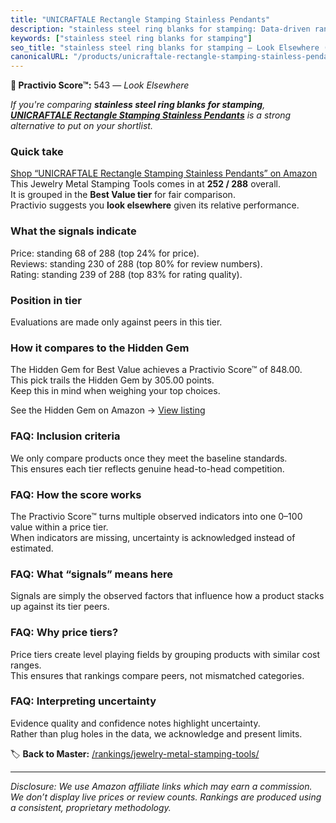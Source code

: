 ```yaml
---
title: "UNICRAFTALE Rectangle Stamping Stainless Pendants"
description: "stainless steel ring blanks for stamping: Data-driven ranking using the Practivio Score™. Positioned by quality, value, demand, findability, momentum."
keywords: ["stainless steel ring blanks for stamping"]
seo_title: "stainless steel ring blanks for stamping — Look Elsewhere (2025)"
canonicalURL: "/products/unicraftale-rectangle-stamping-stainless-pendants-B0CHP7D42B/"
---
```


**🚫 Practivio Score™:** 543 — _Look Elsewhere_


*If you're comparing **stainless steel ring blanks for stamping**, **[UNICRAFTALE Rectangle Stamping Stainless Pendants](https://www.amazon.com/dp/B0CHP7D42B?tag=practivio-20)** is a strong alternative to put on your shortlist.*
### Quick take
[Shop “UNICRAFTALE Rectangle Stamping Stainless Pendants” on Amazon](https://www.amazon.com/dp/B0CHP7D42B?tag=practivio-20)
This Jewelry Metal Stamping Tools comes in at **252 / 288** overall.  
It is grouped in the **Best Value tier** for fair comparison.  
Practivio suggests you **look elsewhere** given its relative performance.

### What the signals indicate
Price: standing 68 of 288 (top 24% for price).  
Reviews: standing 230 of 288 (top 80% for review numbers).  
Rating: standing 239 of 288 (top 83% for rating quality).  

### Position in tier
Evaluations are made only against peers in this tier.

### How it compares to the Hidden Gem
The Hidden Gem for Best Value achieves a Practivio Score™ of 848.00.  
This pick trails the Hidden Gem by 305.00 points.  
Keep this in mind when weighing your top choices.  

See the Hidden Gem on Amazon → [View listing](https://www.amazon.com/dp/B07WNR8Y2L?tag=practivio-20)

### FAQ: Inclusion criteria
We only compare products once they meet the baseline standards.  
This ensures each tier reflects genuine head-to-head competition.

### FAQ: How the score works
The Practivio Score™ turns multiple observed indicators into one 0–100 value within a price tier.  
When indicators are missing, uncertainty is acknowledged instead of estimated.

### FAQ: What “signals” means here
Signals are simply the observed factors that influence how a product stacks up against its tier peers.

### FAQ: Why price tiers?
Price tiers create level playing fields by grouping products with similar cost ranges.  
This ensures that rankings compare peers, not mismatched categories.

### FAQ: Interpreting uncertainty
Evidence quality and confidence notes highlight uncertainty.  
Rather than plug holes in the data, we acknowledge and present limits.


🏷️ **Back to Master:** [/rankings/jewelry-metal-stamping-tools/](/rankings/jewelry-metal-stamping-tools/)

---
_Disclosure: We use Amazon affiliate links which may earn a commission. We don’t display live prices or review counts. Rankings are produced using a consistent, proprietary methodology._

